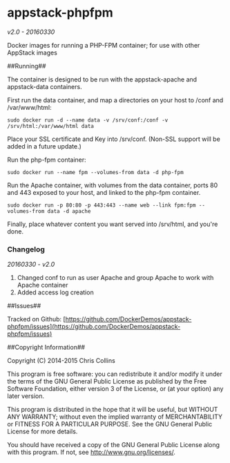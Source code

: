 appstack-phpfpm
===============

_v2.0 - 20160330_

Docker images for running a PHP-FPM container; for use with other AppStack images

##Running##

The container is designed to be run with the appstack-apache and appstack-data containers.

First run the data container, and map a directories on your host to /conf and /var/www/html:

    sudo docker run -d --name data -v /srv/conf:/conf -v /srv/html:/var/www/html data

Place your SSL certificate and Key into /srv/conf.  (Non-SSL support will be added in a future update.)

Run the php-fpm container:

    sudo docker run --name fpm --volumes-from data -d php-fpm

Run the Apache container, with volumes from the data container, ports 80 and 443 exposed to your host, and linked to the php-fpm container.

    sudo docker run -p 80:80 -p 443:443 --name web --link fpm:fpm --volumes-from data -d apache

Finally, place whatever content you want served into /srv/html, and you're done.

### Changelog ###

*20160330 - v2.0* 

1. Changed conf to run as user Apache and group Apache to work with Apache container
2. Added access log creation

##Issues##

Tracked on Github: [https://github.com/DockerDemos/appstack-phpfpm/issues](https://github.com/DockerDemos/appstack-phpfpm/issues)

##Copyright Information##

Copyright (C) 2014-2015 Chris Collins

This program is free software: you can redistribute it and/or modify it under the terms of the GNU General Public License as published by the Free Software Foundation, either version 3 of the License, or (at your option) any later version.

This program is distributed in the hope that it will be useful, but WITHOUT ANY WARRANTY; without even the implied warranty of MERCHANTABILITY or FITNESS FOR A PARTICULAR PURPOSE. See the GNU General Public License for more details.

You should have received a copy of the GNU General Public License along with this program. If not, see http://www.gnu.org/licenses/.
